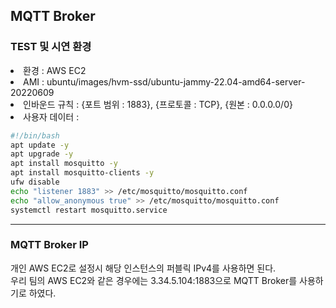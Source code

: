 ## MQTT Broker
### TEST 및 시연 환경
<li>환경 : AWS EC2</li>
<li>AMI : ubuntu/images/hvm-ssd/ubuntu-jammy-22.04-amd64-server-20220609</li>
<li>인바운드 규칙 : {포트 범위 : 1883}, {프로토콜 : TCP}, {원본 : 0.0.0.0/0}</li>
<li>사용자 데이터 : </li>

```bash
#!/bin/bash
apt update -y
apt upgrade -y
apt install mosquitto -y
apt install mosquitto-clients -y
ufw disable
echo "listener 1883" >> /etc/mosquitto/mosquitto.conf
echo "allow_anonymous true" >> /etc/mosquitto/mosquitto.conf
systemctl restart mosquitto.service
```
---
### MQTT Broker IP
개인 AWS EC2로 설정시 해당 인스턴스의 퍼블릭 IPv4를 사용하면 된다.<br/>
우리 팀의 AWS EC2와 같은 경우에는 3.34.5.104:1883으로 MQTT Broker를 사용하기로 하였다.
